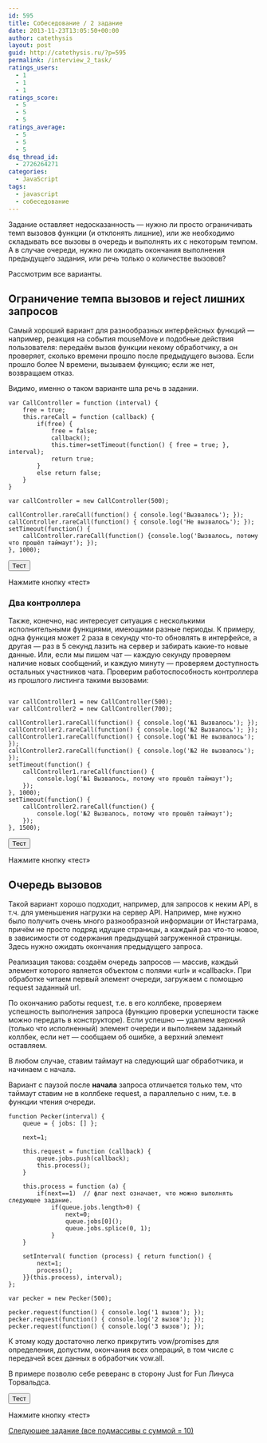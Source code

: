 ```yaml
---
id: 595
title: Собеседование / 2 задание
date: 2013-11-23T13:05:50+00:00
author: catethysis
layout: post
guid: http://catethysis.ru/?p=595
permalink: /interview_2_task/
ratings_users:
  - 1
  - 1
  - 1
ratings_score:
  - 5
  - 5
  - 5
ratings_average:
  - 5
  - 5
  - 5
dsq_thread_id:
  - 2726264271
categories:
  - JavaScript
tags:
  - javascript
  - собеседование
---
```

Задание оставляет недосказанность &#8212; нужно ли просто ограничивать темп вызовов функции (и отклонять лишние), или же необходимо складывать все вызовы в очередь и выполнять их с некоторым темпом. А в случае очереди, нужно ли ожидать окончания выполнения предыдущего задания, или речь только о количестве вызовов?

Рассмотрим все варианты.

## Ограничение темпа вызовов и reject лишних запросов

Самый хороший вариант для разнообразных интерфейсных функций &#8212; например, реакция на события mouseMove и подобные действия пользователя: передаём вызов функции некому обработчику, а он проверяет, сколько времени прошло после предыдущего вызова. Если прошло более N времени, вызываем функцию; если же нет, возвращаем отказ.
  
Видимо, именно о таком варианте шла речь в задании.



<pre><code class="javascript">var CallController = function (interval) {
	free = true;
	this.rareCall = function (callback) {
		if(free) {
			free = false;
			callback();
			this.timer=setTimeout(function() { free = true; }, interval);
			return true;
		}
		else return false;
	}
}

var callController = new CallController(500);

callController.rareCall(function() { console.log('Вызвалось'); });
callController.rareCall(function() { console.log('Не вызвалось'); });
setTimeout(function() {
	callController.rareCall(function() {console.log('Вызвалось, потому что прошёл таймаут'); });
}, 1000);
</code></pre>


  
<button onclick="test1()">Тест</button>

<div class="test_console" id="console1">
  Нажмите кнопку &#171;тест&#187;
</div>

### Два контроллера

Также, конечно, нас интересует ситуация с несколькими исполнительными функциями, имеющими разные периоды. К примеру, одна функция может 2 раза в секунду что-то обновлять в интерфейсе, а другая &#8212; раз в 5 секунд лазить на сервер и забирать какие-то новые данные. Или, если мы пишем чат &#8212; каждую секунду проверяем наличие новых сообщений, и каждую минуту &#8212; проверяем доступность остальных участников чата. Проверим работоспособность контроллера из прошлого листинга такими вызовами:

<pre><code class="javascript">
var callController1 = new CallController(500);
var callController2 = new CallController(700);

callController1.rareCall(function() { console.log('№1 Вызвалось'); });
callController2.rareCall(function() { console.log('№2 Вызвалось'); });
callController1.rareCall(function() { console.log('№1 Не вызвалось'); });
callController2.rareCall(function() { console.log('№2 Не вызвалось'); });
setTimeout(function() {
	callController1.rareCall(function() {
		console.log('№1 Вызвалось, потому что прошёл таймаут');
	});
}, 1000);
setTimeout(function() {
	callController2.rareCall(function() {
		console.log('№2 Вызвалось, потому что прошёл таймаут');
	});
}, 1500);
</code></pre>


  
<button onclick="test11()">Тест</button>

<div class="test_console" id="console11">
  Нажмите кнопку &#171;тест&#187;
</div>

## Очередь вызовов

Такой вариант хорошо подходит, например, для запросов к неким API, в т.ч. для уменьшения нагрузки на сервер API. Например, мне нужно было получить очень много разнообразной информации от Инстаграма, причём не просто подряд идущие страницы, а каждый раз что-то новое, в зависимости от содержания предыдущей загруженной страницы. Здесь нужно ожидать окончания предыдущего запроса.

Реализация такова: создаём очередь запросов &#8212; массив, каждый элемент которого является объектом с полями &#171;url&#187; и &#171;callback&#187;. При обработке читаем первый элемент очереди, загружаем с помощью request заданный url.
  
По окончанию работы request, т.е. в его коллбеке, проверяем успешность выполнения запроса (функцию проверки успешности также можно передать в конструкторе). Если успешно &#8212; удаляем верхний (только что исполненный) элемент очереди и выполняем заданный коллбек, если нет &#8212; сообщаем об ошибке, а верхний элемент оставляем.
  
В любом случае, ставим таймаут на следующий шаг обработчика, и начинаем с начала.

Вариант с паузой после **начала** запроса отличается только тем, что таймаут ставим не в коллбеке request, а параллельно с ним, т.е. в функции чтения очереди.

<pre><code class="javascript">function Pecker(interval) {
	queue = { jobs: [] };

	next=1;

	this.request = function (callback) {
		queue.jobs.push(callback);
		this.process();
	}

	this.process = function (a) {
		if(next==1)  // флаг next означает, что можно выполнять следующее задание.
			if(queue.jobs.length&gt;0) {
				next=0;
				queue.jobs[0]();
				queue.jobs.splice(0, 1);
			}
	}

	setInterval( function (process) { return function() {
		next=1;
		process();
	}}(this.process), interval);
};

var pecker = new Pecker(500);

pecker.request(function() { console.log('1 вызов'); });
pecker.request(function() { console.log('2 вызов'); });
pecker.request(function() { console.log('3 вызов'); });</code></pre>

К этому коду достаточно легко прикрутить vow/promises для определения, допустим, окончания всех операций, в том числе с передачей всех данных в обработчик vow.all.
  
В примере позволю себе реверанс в сторону Just for Fun Линуса Торвальдса.
  

  
<button onclick="test2()">Тест</button>

<div class="test_console" id="console2">
  Нажмите кнопку &#171;тест&#187;
</div>

[Следующее задание (все подмассивы с суммой = 10)](http://catethysis.ru/index.php/%d1%81%d0%be%d0%b1%d0%b5%d1%81%d0%b5%d0%b4%d0%be%d0%b2%d0%b0%d0%bd%d0%b8%d0%b5-3-%d0%b7%d0%b0%d0%b4%d0%b0%d0%bd%d0%b8%d0%b5/ "Собеседование / 3 задание")